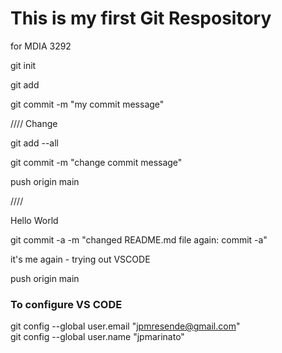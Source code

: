 # This is my first Git Respository
for MDIA 3292

git init  

git add <filename>  

git commit -m "my commit message"  

////  Change

git add --all       

git commit -m "change commit message"  

push origin main        

////  

Hello World  

git commit -a -m "changed README.md file again: commit -a"  

it's me again - trying out VSCODE

push origin main  

### To configure VS CODE
git config --global user.email "jpmresende@gmail.com"     
git config --global user.name "jpmarinato"


